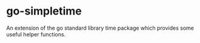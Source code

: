 # go-simpletime
An extension of the go standard library time package which provides some useful helper functions.
